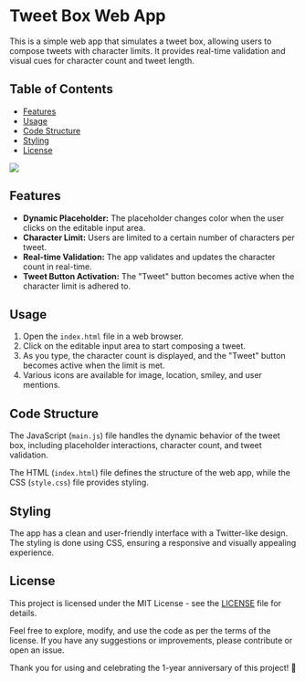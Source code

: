 # Tweet Box Web App

This is a simple web app that simulates a tweet box, allowing users to compose tweets with character limits. It provides real-time validation and visual cues for character count and tweet length.

## Table of Contents

- [Features](#features)
- [Usage](#usage)
- [Code Structure](#code-structure)
- [Styling](#styling)
- [License](#license)

![](screenrecord.gif)

## Features

- **Dynamic Placeholder:** The placeholder changes color when the user clicks on the editable input area.
- **Character Limit:** Users are limited to a certain number of characters per tweet.
- **Real-time Validation:** The app validates and updates the character count in real-time.
- **Tweet Button Activation:** The "Tweet" button becomes active when the character limit is adhered to.

## Usage

1. Open the `index.html` file in a web browser.
2. Click on the editable input area to start composing a tweet.
3. As you type, the character count is displayed, and the "Tweet" button becomes active when the limit is met.
4. Various icons are available for image, location, smiley, and user mentions.

## Code Structure

The JavaScript (`main.js`) file handles the dynamic behavior of the tweet box, including placeholder interactions, character count, and tweet validation.

The HTML (`index.html`) file defines the structure of the web app, while the CSS (`style.css`) file provides styling.

## Styling

The app has a clean and user-friendly interface with a Twitter-like design. The styling is done using CSS, ensuring a responsive and visually appealing experience.

## License

This project is licensed under the MIT License - see the [LICENSE](LICENSE) file for details.

Feel free to explore, modify, and use the code as per the terms of the license. If you have any suggestions or improvements, please contribute or open an issue.

Thank you for using and celebrating the 1-year anniversary of this project! 🎉
